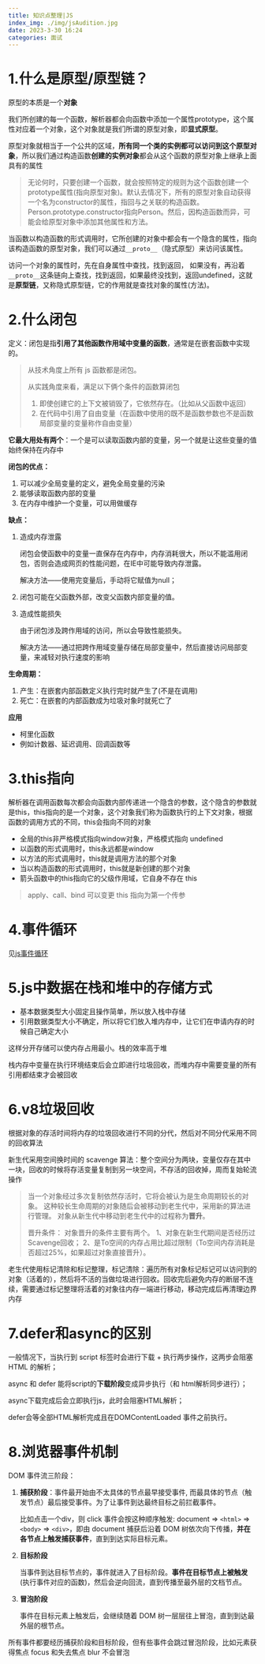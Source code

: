 ```yaml
---
title: 知识点整理|JS
index_img: ./img/jsAudition.jpg
date: 2023-3-30 16:24
categories: 面试
---
```


# 1.什么是原型/原型链？

原型的本质是一个**对象**

我们所创建的每一个函数，解析器都会向函数中添加一个属性prototype，这个属性对应着一个对象，这个对象就是我们所谓的原型对象，即**显式原型**。

原型对象就相当于一个公共的区域，**所有同一个类的实例都可以访问到这个原型对象**，所以我们通过构造函数**创建的实例对象**都会从这个函数的原型对象上继承上面具有的属性

> 无论何时，只要创建一个函数，就会按照特定的规则为这个函数创建一个prototype属性(指向原型对象)。默认去情况下，所有的原型对象自动获得一个名为constructor的属性，指回与之关联的构造函数。Person.prototype.constructor指向Person。然后，因构造函数而异，可能会给原型对象中添加其他属性和方法。

当函数以构造函数的形式调用时，它所创建的对象中都会有一个隐含的属性，指向该构造函数的原型对象，我们可以通过`__proto__`（隐式原型）来访问该属性。

访问一个对象的属性时，先在自身属性中查找，找到返回， 如果没有，再沿着`__proto__`这条链向上查找，找到返回，如果最终没找到，返回undefined，这就是**原型链**，又称隐式原型链，它的作用就是查找对象的属性(方法)。

# 2.什么闭包

定义：闭包是指**引用了其他函数作用域中变量的函数**，通常是在嵌套函数中实现的。

> 从技术角度上所有 js 函数都是闭包。
>
> 从实践角度来看，满足以下俩个条件的函数算闭包
>
> 1. 即使创建它的上下文被销毁了，它依然存在。（比如从父函数中返回）
> 2. 在代码中引用了自由变量（在函数中使用的既不是函数参数也不是函数局部变量的变量称作自由变量）

**它最大用处有两个**：一个是可以读取函数内部的变量，另一个就是让这些变量的值始终保持在内存中

**闭包的优点：**

1. 可以减少全局变量的定义，避免全局变量的污染
2. 能够读取函数内部的变量
3. 在内存中维护一个变量，可以用做缓存

**缺点：**

1. 造成内存泄露

   闭包会使函数中的变量一直保存在内存中，内存消耗很大，所以不能滥用闭包，否则会造成网页的性能问题，在IE中可能导致内存泄露。

   解决方法——使用完变量后，手动将它赋值为null；

2. 闭包可能在父函数外部，改变父函数内部变量的值。

3. 造成性能损失

   由于闭包涉及跨作用域的访问，所以会导致性能损失。

   解决方法——通过把跨作用域变量存储在局部变量中，然后直接访问局部变量，来减轻对执行速度的影响

**生命周期：**

1. 产生：在嵌套内部函数定义执行完时就产生了(不是在调用)
2. 死亡：在嵌套的内部函数成为垃圾对象时就死亡了

**应用**

- 柯里化函数
- 例如计数器、延迟调用、回调函数等

# 3.this指向

解析器在调用函数每次都会向函数内部传递进一个隐含的参数，这个隐含的参数就是this，this指向的是一个对象，这个对象我们称为函数执行的上下文对象，根据函数的调用方式的不同，this会指向不同的对象

- 全局的this非严格模式指向window对象，严格模式指向 undefined
- 以函数的形式调用时，this永远都是window
- 以方法的形式调用时，this就是调用方法的那个对象
- 当以构造函数的形式调用时，this就是新创建的那个对象
- 箭头函数中的this指向它的父级作用域，它自身不存在 this

> apply、call、bind 可以变更 this 指向为第一个传参

# 4.事件循环

见[js事件循环](https://koi85.club/2023/02/20/eventLoop/)

# 5.js中数据在栈和堆中的存储方式

- 基本数据类型大小固定且操作简单，所以放入栈中存储
- 引用数据类型大小不确定，所以将它们放入堆内存中，让它们在申请内存的时候自己确定大小

这样分开存储可以使内存占用最小。栈的效率高于堆

栈内存中变量在执行环境结束后会立即进行垃圾回收，而堆内存中需要变量的所有引用都结束才会被回收

# 6.v8垃圾回收

根据对象的存活时间将内存的垃圾回收进行不同的分代，然后对不同分代采用不同的回收算法

新生代采用空间换时间的 scavenge 算法：整个空间分为两块，变量仅存在其中一块，回收的时候将存活变量复制到另一块空间，不存活的回收掉，周而复始轮流操作

> 当一个对象经过多次复制依然存活时，它将会被认为是生命周期较长的对象。
> 这种较长生命周期的对象随后会被移动到老生代中，采用新的算法进行管理。
> 对象从新生代中移动到老生代中的过程称为**晋升**。
>
> 晋升条件：
> 对象晋升的条件主要有两个。
> 1、对象在新生代期间是否经历过Scavenge回收；
> 2、是To空间的内存占用比超过限制（To空间内存消耗是否超过25%，如果超过对象直接晋升）。

老生代使用标记清除和标记整理，标记清除：遍历所有对象标记标记可以访问到的对象（活着的），然后将不活的当做垃圾进行回收。回收完后避免内存的断层不连续，需要通过标记整理将活着的对象往内存一端进行移动，移动完成后再清理边界内存

# 7.defer和async的区别

一般情况下，当执行到 script 标签时会进行下载 + 执行两步操作，这两步会阻塞 HTML 的解析；

async 和 defer 能将script的**下载阶段**变成异步执行（和 html解析同步进行）；

async下载完成后会立即执行js，此时会阻塞HTML解析；

defer会等全部HTML解析完成且在DOMContentLoaded 事件之前执行。

# 8.浏览器事件机制

DOM 事件流三阶段：

1. **捕获阶段**：事件最开始由不太具体的节点最早接受事件, 而最具体的节点（触发节点）最后接受事件。为了让事件到达最终目标之前拦截事件。

   比如点击一个div，则 click 事件会按这种顺序触发: document => `<html>` => `<body>` => `<div>`，即由 document 捕获后沿着 DOM 树依次向下传播，**并在各节点上触发捕获事件**，直到到达实际目标元素。

2. **目标阶段**

   当事件到达目标节点的，事件就进入了目标阶段。**事件在目标节点上被触发**(执行事件对应的函数)，然后会逆向回流，直到传播至最外层的文档节点。

3. **冒泡阶段**

   事件在目标元素上触发后，会继续随着 DOM 树一层层往上冒泡，直到到达最外层的根节点。

所有事件都要经历捕获阶段和目标阶段，但有些事件会跳过冒泡阶段，比如元素获得焦点 focus 和失去焦点 blur 不会冒泡

# 
